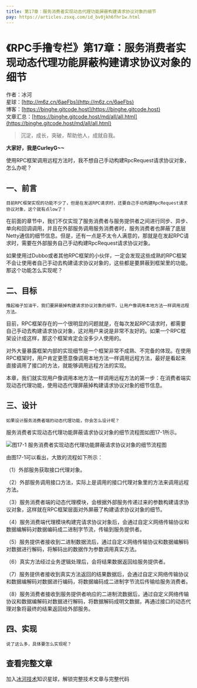 ```yaml
---
title: 第17章：服务消费者实现动态代理功能屏蔽构建请求协议对象的细节
pay: https://articles.zsxq.com/id_bv0jkh6fhr1w.html
---
```


# 《RPC手撸专栏》第17章：服务消费者实现动态代理功能屏蔽构建请求协议对象的细节

作者：冰河
<br/>星球：[http://m6z.cn/6aeFbs](http://m6z.cn/6aeFbs)
<br/>博客：[https://binghe.gitcode.host](https://binghe.gitcode.host)
<br/>文章汇总：[https://binghe.gitcode.host/md/all/all.html](https://binghe.gitcode.host/md/all/all.html)

> 沉淀，成长，突破，帮助他人，成就自我。

**大家好，我是CurleyG~~**

使用RPC框架调用远程方法时，我不想自己手动构建RpcRequest请求协议对象，怎么办呢？

## 一、前言

`目前RPC框架实现的功能不少了，但是在发送RPC请求时，还要自己手动构建RpcRequest请求协议对象，这个就有点low了！`

在前面的章节中，我们不仅实现了服务消费者与服务提供者之间进行同步、异步、单向和回调调用，并且在外部服务调用服务消费者时，服务消费者也屏蔽了底层Netty通信的细节信息。但是，还有一点是不太令人满意的，那就是在发起RPC请求时，需要在外部服务自己手动构建RpcRequest请求协议对象。

如果使用过Dubbo或者其他RPC框架的小伙伴，一定会发现这些成熟的RPC框架不会让使用者自己手动去构建请求协议对象的，这些都是要屏蔽到框架里的功能。那这个功能怎么实现呢？

## 二、目标

`撸起袖子加油干，我们要屏蔽掉构建请求协议对象的细节，让用户像调用本地方法一样调用远程方法。`

目前，RPC框架存在的一个很明显的问题就是，在每次发起RPC请求时，都需要自己手动去构建请求协议对象，这对用户来说是非常不友好的。如果一个RPC框架设计成这样，那这个框架肯定会没多少人使用的。

对外大量暴露框架内部的实现细节是一个框架非常不成熟、不完备的体现。在使用RPC框架时，用户肯定更愿意像调用本地方法一样调用远程方法，最好是看起来直接调用了接口的方法，就能够调用远程方法的实现。

本章，我们就实现用户像调用本地方法一样调用远程方法的第一步：在消费者端实现动态代理功能，使用动态代理屏蔽掉构建请求协议对象的细节信息。

## 三、设计

`如果设计服务消费者端的动态代理功能，你会怎么设计呢？`

服务消费者实现动态代理功能屏蔽请求协议对象的细节流程图如图17-1所示。

![图17-1 服务消费者实现动态代理功能屏蔽请求协议对象的细节流程图](https://binghe.gitcode.host/assets/images/middleware/rpc/rpc-2022-10-13-001.png)

由图17-1可以看出，大致的流程如下所示：

（1）外部服务获取接口代理对象。

（2）外部服务调用接口方法，实际上是调用的接口代理对象里的方法来调用远程方法。

（3）服务消费者端的动态代理模块，会根据外部服务传递过来的参数构建请求协议对象，这样就在RPC框架层面对外屏蔽了构建请求协议对象的细节。

（4）服务消费端代理模块构建完请求协议对象后，会通过自定义网络传输协议和数据编解码对数据编码成二进制字节流，传输到服务提供者。

（5）服务提供者接收到二进制数据流后，通过自定义网络传输协议和数据编解码对数据进行解码，将解码出的数据作为参数调用真实方法。

（6）真实方法经过业务逻辑处理后，会将结果数据返回给服务提供者。

（7）服务提供者接收到真实方法返回的结果数据后，会通过自定义网络传输协议和数据编解码对数据进行编码，将数据编码成二进制字节流后传输给服务消费者。

（8）服务消费者接收到服务提供者响应的二进制流数据后，通过自定义网络传输协议和数据编解码对数据进行解码，将数据解码成明文数据，再通过接口的动态代理对象将最终的结果返回给外部服务。

## 四、实现

`说了这么多，具体要怎么实现呢？`

## 查看完整文章

加入[冰河技术](http://m6z.cn/6aeFbs)知识星球，解锁完整技术文章与完整代码
